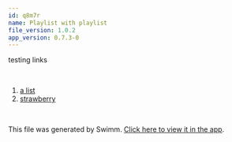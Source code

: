 ```yaml
---
id: q8m7r
name: Playlist with playlist
file_version: 1.0.2
app_version: 0.7.3-0
---
```


<!-- Intro - Do not remove this comment -->
testing links

<br/>

<!-- Steps - Do not remove this comment -->
1. [a list](a-list.6g0rn.pl.sw.md)
2. [strawberry](strawberry.vaFeg.pl.sw.md)


<br/>

This file was generated by Swimm. [Click here to view it in the app](http://localhost:5000/repos/Z2l0aHViJTNBJTNBc3Rva2Utd2VhdGhlciUzQSUzQUFkZGllQ29oZW4=/docs/q8m7r).